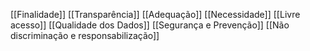 [[Finalidade]]
[[Transparência]]
[[Adequação]]
[[Necessidade]]
[[Livre acesso]]
[[Qualidade dos Dados]]
[[Segurança e Prevenção]]
[[Não discriminação e responsabilização]] 
